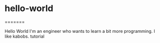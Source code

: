 # hello-world
=======

Hello World
I'm an engineer who wants to learn a bit more programming. I like kabobs.
tutorial
